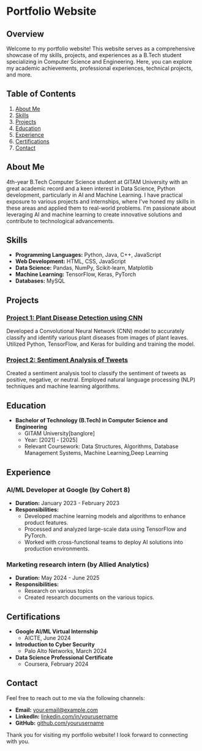 # Portfolio Website

## Overview
Welcome to my portfolio website! This website serves as a comprehensive showcase of my skills, projects, and experiences as a B.Tech student specializing in Computer Science and Engineering. Here, you can explore my academic achievements, professional experiences, technical projects, and more.

## Table of Contents
1. [About Me](#about-me)
2. [Skills](#skills)
3. [Projects](#projects)
4. [Education](#education)
5. [Experience](#experience)
6. [Certifications](#certifications)
7. [Contact](#contact)

## About Me
4th-year B.Tech Computer Science student at GITAM University with an great academic record and a keen interest in Data Science, Python development, particularly in AI and Machine Learning. I have practical exposure to various projects and internships, where I've honed my skills in these areas and applied them to real-world problems. I'm passionate about leveraging AI and machine learning to create innovative solutions and contribute to technological advancements.

## Skills
- **Programming Languages:** Python, Java, C++, JavaScript
- **Web Development:** HTML, CSS, JavaScript
- **Data Science:** Pandas, NumPy, Scikit-learn, Matplotlib
- **Machine Learning:** TensorFlow, Keras, PyTorch
- **Databases:** MySQL

## Projects
### [Project 1: Plant Disease Detection using CNN](https://github.com/yourusername/plant-disease-detection)
Developed a Convolutional Neural Network (CNN) model to accurately classify and identify various plant diseases from images of plant leaves. Utilized Python, TensorFlow, and Keras for building and training the model.

### [Project 2: Sentiment Analysis of Tweets](https://github.com/yourusername/sentiment-analysis)
Created a sentiment analysis tool to classify the sentiment of tweets as positive, negative, or neutral. Employed natural language processing (NLP) techniques and machine learning algorithms.

## Education
- **Bachelor of Technology (B.Tech) in Computer Science and Engineering**
  - GITAM University[banglore]
  - Year: [2021] - [2025]
  - Relevant Coursework: Data Structures, Algorithms, Database Management Systems, Machine Learning,Deep Learning

## Experience

### AI/ML Developer at Google (by Cohert 8)
- **Duration:** January 2023 - February 2023
- **Responsibilities:**
  - Developed machine learning models and algorithms to enhance product features.
  - Processed and analyzed large-scale data using TensorFlow and PyTorch.
  - Worked with cross-functional teams to deploy AI solutions into production environments.
### Marketing research intern (by Allied Analytics)
- **Duration:** May 2024 - June 2025
- **Responsibilities:**
  - Research on various topics 
  - Created research documents on the various topics.

## Certifications
- **Google AI/ML Virtual Internship**
  - AICTE, June 2024
- **Introduction to Cyber Security**
  - Palo Alto Networks, March 2024
- **Data Science Professional Certificate**
  - Coursera, February 2024

## Contact
Feel free to reach out to me via the following channels:
- **Email:** [your.email@example.com](mailto:appireddyjagadeeswarreddy5@gmail.com)
- **LinkedIn:** [linkedin.com/in/yourusername](https://www.linkedin.com/in/jagadeeswar-appireddy-098206251)
- **GitHub:** [github.com/yourusername](https://github.com/appireddy2601)

Thank you for visiting my portfolio website! I look forward to connecting with you.

